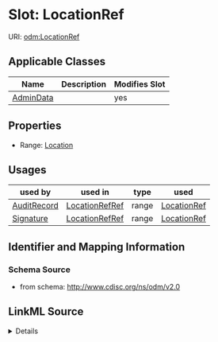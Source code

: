 # Slot: LocationRef

URI: [odm:LocationRef](http://www.cdisc.org/ns/odm/v2.0/LocationRef)



<!-- no inheritance hierarchy -->




## Applicable Classes

| Name | Description | Modifies Slot |
| --- | --- | --- |
[AdminData](AdminData.md) |  |  yes  |







## Properties

* Range: [Location](Location.md)

## Usages

| used by | used in | type | used |
| ---  | --- | --- | --- |
| [AuditRecord](AuditRecord.md) | [LocationRefRef](LocationRefRef.md) | range | [LocationRef](LocationRef.md) |
| [Signature](Signature.md) | [LocationRefRef](LocationRefRef.md) | range | [LocationRef](LocationRef.md) |






## Identifier and Mapping Information







### Schema Source


* from schema: http://www.cdisc.org/ns/odm/v2.0




## LinkML Source

<details>
```yaml
name: LocationRef
from_schema: http://www.cdisc.org/ns/odm/v2.0
rank: 1000
alias: LocationRef
domain_of:
- AdminData
range: Location

```
</details>